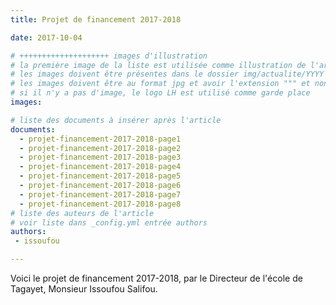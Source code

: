 ```yaml
---
title: Projet de financement 2017-2018

date: 2017-10-04

# ++++++++++++++++++++ images d'illustration
# la première image de la liste est utilisée comme illustration de l'article dans les pages de listing.
# les images doivent être présentes dans le dossier img/actualite/YYYY où YYYY représente l'année (ex : 2009 )
# les images doivent être au format jpg et avoir l'extension """ et non pas ".jpeg" ou ".JPEG"
# si il n'y a pas d'image, le logo LH est utilisé comme garde place
images:

# liste des documents à insérer après l'article
documents:
  - projet-financement-2017-2018-page1
  - projet-financement-2017-2018-page2
  - projet-financement-2017-2018-page3
  - projet-financement-2017-2018-page4
  - projet-financement-2017-2018-page5
  - projet-financement-2017-2018-page6
  - projet-financement-2017-2018-page7
  - projet-financement-2017-2018-page8
# liste des auteurs de l'article
# voir liste dans _config.yml entrée authors
authors:
 - issoufou

---
```


Voici le projet de financement 2017-2018, par le Directeur de l'école de Tagayet, Monsieur Issoufou Salifou.
